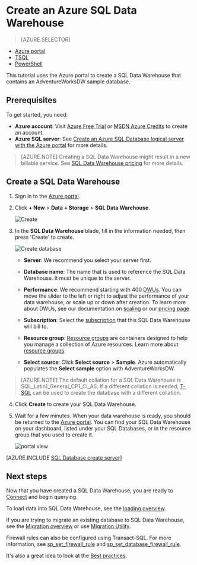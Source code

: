 <properties
   pageTitle="Create a SQL Data Warehouse in the Azure portal | Microsoft Azure"
   description="Learn how to create an Azure SQL Data Warehouse in the Azure portal"
   services="sql-data-warehouse"
   documentationCenter="NA"
   authors="barbkess"
   manager="jhubbard"
   editor=""
   tags="azure-sql-data-warehouse"/>

<tags
   ms.service="sql-data-warehouse"
   ms.devlang="NA"
   ms.topic="hero-article"
   ms.tgt_pltfrm="NA"
   ms.workload="data-services"
   ms.date="08/25/2016"
   ms.author="barbkess;lodipalm;sonyama"/>

# Create an Azure SQL Data Warehouse

> [AZURE.SELECTOR]
- [Azure portal](sql-data-warehouse-get-started-provision.md)
- [TSQL](sql-data-warehouse-get-started-create-database-tsql.md)
- [PowerShell](sql-data-warehouse-get-started-provision-powershell.md)

This tutorial uses the Azure portal to create a SQL Data Warehouse that contains an AdventureWorksDW sample database.


## Prerequisites

To get started, you need:

- **Azure account**: Visit [Azure Free Trial][] or [MSDN Azure Credits][] to create an account.
- **Azure SQL server**:  See [Create an Azure SQL Database logical server with the Azure portal][] for more details.

> [AZURE.NOTE] Creating a SQL Data Warehouse might result in a new billable service.  See [SQL Data Warehouse pricing][] for more details.

## Create a SQL Data Warehouse

1. Sign in to the [Azure portal](https://portal.azure.com).

2. Click **+ New** > **Data + Storage** > **SQL Data Warehouse**.

    ![Create](./media/sql-data-warehouse-get-started-provision/create-sample.gif)

3. In the **SQL Data Warehouse** blade, fill in the information needed, then press 'Create' to create.

    ![Create database](./media/sql-data-warehouse-get-started-provision/create-database.png)

	- **Server**: We recommend you select your server first.  

	- **Database name**: The name that is used to reference the SQL Data Warehouse.  It must be unique to the server.
	
    - **Performance**: We recommend starting with 400 [DWUs][DWU]. You can move the slider to the left or right to adjust the performance of your data warehouse, or scale up or down after creation.  To learn more about DWUs, see our documentation on [scaling](./sql-data-warehouse-manage-compute-overview.md) or our [pricing page][SQL Data Warehouse pricing]. 

    - **Subscription**: Select the [subscription] that this SQL Data Warehouse will bill to.

    - **Resource group**: [Resource groups][Resource group] are containers designed to help you manage a collection of Azure resources. Learn more about [resource groups](../azure-resource-manager/resource-group-overview.md).

    - **Select source**: Click **Select source** > **Sample**. Azure automatically populates the **Select sample** option with AdventureWorksDW.

> [AZURE.NOTE] The default collation for a SQL Data Warehouse is SQL_Latin1_General_CP1_CI_AS. If a different collation is needed, [T-SQL][] can be used to create the database with a different collation.

4. Click **Create** to create your SQL Data Warehouse.

5. Wait for a few minutes. When your data warehouse is ready, you should be returned to the [Azure portal](https://portal.azure.com). You can find your SQL Data Warehouse on your dashboard, listed under your SQL Databases, or in the resource group that you used to create it. 

    ![portal view](./media/sql-data-warehouse-get-started-provision/database-portal-view.png)

[AZURE.INCLUDE [SQL Database create server](../../includes/sql-database-create-new-server-firewall-portal.md)] 

## Next steps

Now that you have created a SQL Data Warehouse, you are ready to [Connect](./sql-data-warehouse-connect-overview.md) and begin querying.

To load data into SQL Data Warehouse, see the [loading overview](./sql-data-warehouse-overview-load.md).

If you are trying to migrate an existing database to SQL Data Warehouse, see the [Migration overview](./sql-data-warehouse-overview-migrate.md) or use [Migration Utility](./sql-data-warehouse-migrate-migration-utility.md).

Firewall rules can also be configured using Transact-SQL. For more information, see [sp_set_firewall_rule][] and [sp_set_database_firewall_rule][].

It's also a great idea to look at the [Best practices][].

<!--Article references-->
[Create an Azure SQL Database logical server with the Azure portal]: ../sql-database/sql-database-get-started.md#create-an-azure-sql-database-logical-server
[Create an Azure SQL Database logical server with PowerShell]: ../sql-database/sql-database-get-started-powershell.md#database-setup-create-a-resource-group-server-and-firewall-rule
[resource groups]: ../resource-group-template-deploy-portal.md
[Best practices]: sql-data-warehouse-best-practices.md
[DWU]: sql-data-warehouse-overview-what-is.md#data-warehouse-units
[subscription]: ../azure-glossary-cloud-terminology.md#subscription
[resource group]: ../azure-glossary-cloud-terminology.md#resource-group
[T-SQL]: ./sql-data-warehouse-get-started-create-database-tsql.md
 
<!--MSDN references-->
[sp_set_firewall_rule]: https://msdn.microsoft.com/library/dn270017.aspx
[sp_set_database_firewall_rule]: https://msdn.microsoft.com/library/dn270010.aspx

<!--Other Web references-->
[SQL Data Warehouse pricing]: https://azure.microsoft.com/pricing/details/sql-data-warehouse/
[Azure Free Trial]: https://azure.microsoft.com/pricing/free-trial/?WT.mc_id=A261C142F
[MSDN Azure Credits]: https://azure.microsoft.com/pricing/member-offers/msdn-benefits-details/?WT.mc_id=A261C142F

